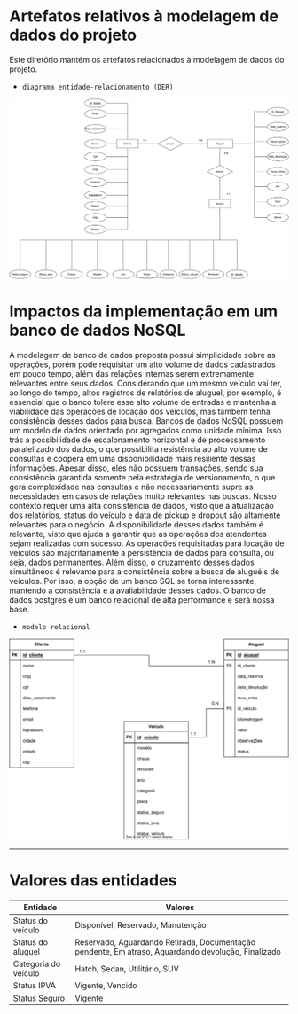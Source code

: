 # Artefatos relativos à modelagem de dados do projeto

Este diretório mantém os artefatos relacionados à modelagem de dados do projeto. 


* `diagrama entidade-relacionamento (DER)`
<p align="center">
  <img src="imagens_modelo\Diagrama-Entidade.svg" alt="AutoFlowlogo">
</p>

# Impactos da implementação em um banco de dados NoSQL

A modelagem de banco de dados proposta possui simplicidade sobre as operações, porém pode requisitar um alto volume de dados cadastrados em pouco tempo, além das relações internas serem extremamente relevantes entre seus dados. Considerando que um mesmo veículo vai ter, ao longo do tempo, altos registros de relatórios de aluguel, por exemplo, é essencial que o banco tolere esse alto volume de entradas e mantenha a viabilidade das operações de locação dos veículos, mas também tenha consistência desses dados para busca.
Bancos de dados NoSQL possuem um modelo de dados orientado por agregados como unidade mínima. Isso trás a possibilidade de escalonamento horizontal e de processamento paralelizado dos dados, o que possibilita resistência ao alto volume de consultas e coopera em uma disponibilidade mais resiliente dessas informações. Apesar disso, eles não possuem transações, sendo sua consistência garantida somente pela estratégia de versionamento, o que gera complexidade nas consultas e não necessariamente supre as necessidades em casos de relações muito relevantes nas buscas.
Nosso contexto requer uma alta consistência de dados, visto que a atualização dos relatórios, status do veículo e data de pickup e dropout são altamente relevantes para o negócio. A disponibilidade desses dados também é relevante, visto que ajuda a garantir que as operações dos atendentes sejam realizadas com sucesso. 
As operações requisitadas para locação de veículos são majoritariamente a persistência de dados para consulta, ou seja, dados permanentes. Além disso, o cruzamento desses dados simultâneos é relevante para a consistência sobre a busca de aluguéis de veículos. Por isso, a opção de um banco SQL se torna interessante, mantendo a consistência e a avaliabilidade desses dados. O banco de dados postgres é um banco relacional de alta performance e será nossa base.
 

* `modelo relacional`
<p align="center">
  <img src="imagens_modelo\Diagrama-Modelo-Relacional.svg" alt="AutoFlowlogo">
</p>



-----------------------------------------

# Valores das entidades

| Entidade          | Valores                                       |
|-------------------|-----------------------------------------------|
| Status do veículo | Disponível, Reservado, Manutenção              |
| Status do aluguel  | Reservado, Aguardando Retirada, Documentação pendente, Em atraso, Aguardando devolução, Finalizado |
| Categoria do veículo | Hatch, Sedan, Utilitário, SUV                  |
| Status IPVA       | Vigente, Vencido                               |
| Status Seguro     | Vigente                                       |
